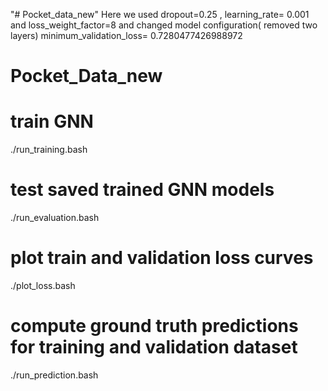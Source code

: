 "# Pocket_data_new" 
Here we used dropout=0.25 , learning_rate= 0.001 and loss_weight_factor=8 and changed model configuration( removed two layers)
minimum_validation_loss=  0.7280477426988972

# Pocket_Data_new

# train GNN
./run_training.bash

# test saved trained GNN models
./run_evaluation.bash

# plot train and validation loss curves
./plot_loss.bash

# compute ground truth predictions for training and validation dataset
./run_prediction.bash 
